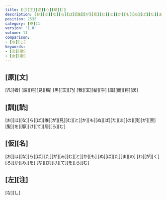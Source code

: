 ```yaml
---
title: [（][正][述][心][緒][）]
description: [お][ほ][な][ら][ば][誰][が][見][む][と][か][も][ぬ][ば][た][ま][の][我][が][黒][髪][を][靡][け][て][居][ら][む]
position: 2532
category: [巻]11
version: '1.0'
volume: 11
comparison:
- [な][し]
keywords:
- [恋][歌]
- [女][歌]
---
```


## [原][文]

[凡][者] [誰][将][見][鴨] [黒][玉][乃] [我][玄][髪][乎] [靡][而][将][居]

## [訓][読]

[お][ほ][な][ら][ば][誰][が][見][む][と][か][も][ぬ][ば][た][ま][の][我][が][黒][髪][を][靡][け][て][居][ら][む]

## [仮][名]

[お][ほ][な][ら][ば] [た][が][み][む][と][か][も] [ぬ][ば][た][ま][の] [わ][が][く][ろ][か][み][を] [な][び][け][て][を][ら][む]

## [左][注]

[な][し]
